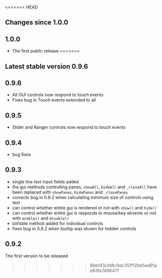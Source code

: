 <<<<<<< HEAD
## Changes since 1.0.0

## 1.0.0
* The first public release
=======
## Latest stable version 0.9.6

## 0.9.6
* All GUI controls now respond to touch events
* Fixes bug in Touch events extended to all 

## 0.9.5
* Slider and Ranger controls now respond to touch events

## 0.9.4
* bug fixes

## 0.9.3
* single line text input fields added
* the gui methods controlling panes, `showAll`, `hideAll` and `_closeAll` have been replaced with `showPanes`, `hidePanes` and `_closePanes`
* corrects bug in 0.9.2 when calculating minimum size of controls using text
* can control whether entire gui is rendered or not with `show()` and `hide()`
* can control whether entire gui is responds to mouse/key ebvents or not with `enable()` and `disable()`
* isVisble method added for individual controls
* fixes bug in 0.9.2 when tooltip was shown for hidden controls

## 0.9.2
The first version to be released
>>>>>>> 6bb143cfd8c9dc351f12bb5ed91ae63fe749647f
